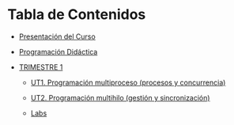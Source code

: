 # Tabla de Contenidos

- [Presentación del Curso](README.md)
- [Programación Didáctica](PD_PSP_ISIDRA_25-26.pdf)
- [TRIMESTRE 1](TRIMESTRE%201/README.md)

  - [UT1. Programación multiproceso (procesos y concurrencia)](<TRIMESTRE%201/UT1.%20Programación%20multiproceso%20(procesos%20y%20concurrencia)/UT1.md>)

  - [UT2. Programación multihilo (gestión y sincronización)](<TRIMESTRE%201/UT2.%20Programación%20multihilo%20(gestión%20y%20sincronización)/UT2.md>)

  - [Labs](TRIMESTRE%201/Labs/Labs.md)
